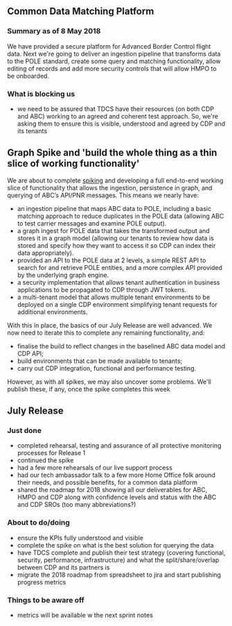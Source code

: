 ## Common Data Matching Platform

### Summary as of 8 May 2018
We have provided a secure platform for Advanced Border Control flight data. Next we're going to deliver an ingestion pipeline that transforms data to the POLE standard, create some query and matching functionality, allow editing of records and add more security controls that will allow HMPO to be onboarded.

### What is blocking us
- we need to be assured that TDCS have their resources (on both CDP and ABC) working to an agreed and coherent test approach. So, we're asking them to ensure this is visible, understood and agreed by CDP and its tenants


## Graph Spike and 'build the whole thing as a thin slice of working functionality'

We are about to complete [spiking](https://www.leadingagile.com/2016/09/whats-a-spike-who-should-enter-it-how-to-word-it/) and developing a full end-to-end working slice of functionality that allows the ingestion, persistence in graph, and querying of ABC’s API/PNR messages. This means we nearly have:
 - an ingestion pipeline that maps ABC data to POLE, including a basic matching approach to reduce duplicates in the POLE data (allowing ABC to test carrier messages and examine POLE output). 
- a graph ingest for POLE data that takes the transformed output and stores it in a graph model (allowing our tenants to review how data is stored and specify how they want to access it so CDP can index their data appropriately).
- provided an API to the POLE data at 2 levels, a simple REST API to search for and retrieve POLE entities, and a more complex API provided by the underlying graph engine.
- a security implementation that allows tenant authentication in business applications to be propagated to CDP through JWT tokens.
- a multi-tenant model that allows multiple tenant environments to be deployed on a single CDP environment simplifying tenant requests for additional environments.
 
With this in place, the basics of our July Release are well advanced. We now need to iterate this to complete any remaining functionality, and:
- finalise the build to reflect changes in the baselined ABC data model and CDP API;
- build environments that can be made available to tenants;
- carry out CDP integration, functional and performance testing.

However, as with all spikes, we may also uncover some problems. We'll publish these, if any, once the spike completes this week

## July Release

### Just done
- completed rehearsal, testing and assurance of all protective monitoring processes for Release 1
- continued the spike
- had a few more rehearsals of our live support process
- had our tech ambassador talk to a few more Home Office folk around their needs, and possible benefits, for a common data platform
- shared the roadmap for 2018 showing all our deliverables for ABC, HMPO and CDP along with confidence levels and status with the ABC and CDP SROs (too many abbreviations?)

### About to do/doing
- ensure the KPIs fully understood and visible
- complete the spike on what is the best solution for querying the data
- have TDCS complete and publish their test strategy (covering functional, security, performance, infrastructure) and what the split/share/overlap between CDP and its partners is
- migrate the 2018 roadmap from spreadsheet to jira and start publishing progress metrics

### Things to be aware off
   - metrics will be available w the next sprint notes
